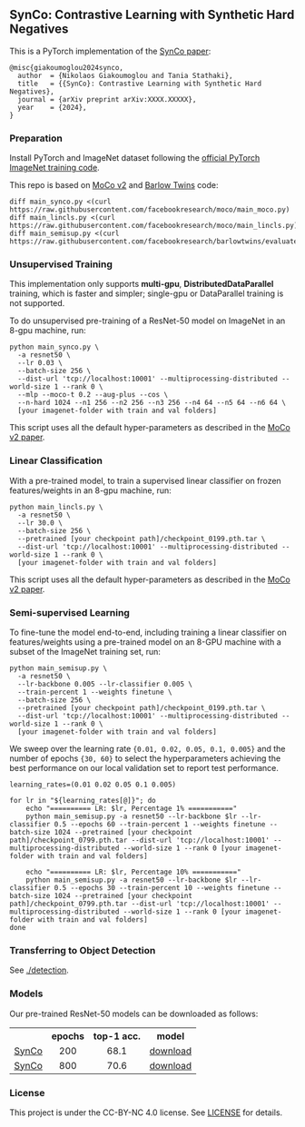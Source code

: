 ## SynCo: Contrastive Learning with Synthetic Hard Negatives

This is a PyTorch implementation of the [SynCo paper](https://arxiv.org/abs/XXXX.XXXXX):
```
@misc{giakoumoglou2024synco,
  author  = {Nikolaos Giakoumoglou and Tania Stathaki},
  title   = {{SynCo}: Contrastive Learning with Synthetic Hard Negatives},
  journal = {arXiv preprint arXiv:XXXX.XXXXX},
  year    = {2024},
}
```

### Preparation

Install PyTorch and ImageNet dataset following the [official PyTorch ImageNet training code](https://github.com/pytorch/examples/tree/master/imagenet).

This repo is based on [MoCo v2](https://github.com/facebookresearch/moco) and [Barlow Twins](https://github.com/facebookresearch/barlowtwins) code:
```
diff main_synco.py <(curl https://raw.githubusercontent.com/facebookresearch/moco/main_moco.py)
diff main_lincls.py <(curl https://raw.githubusercontent.com/facebookresearch/moco/main_lincls.py)
diff main_semisup.py <(curl https://raw.githubusercontent.com/facebookresearch/barlowtwins/evaluate.py)
```


### Unsupervised Training

This implementation only supports **multi-gpu**, **DistributedDataParallel** training, which is faster and simpler; single-gpu or DataParallel training is not supported.

To do unsupervised pre-training of a ResNet-50 model on ImageNet in an 8-gpu machine, run:
```
python main_synco.py \
  -a resnet50 \
  --lr 0.03 \
  --batch-size 256 \
  --dist-url 'tcp://localhost:10001' --multiprocessing-distributed --world-size 1 --rank 0 \
  --mlp --moco-t 0.2 --aug-plus --cos \
  --n-hard 1024 --n1 256 --n2 256 --n3 256 --n4 64 --n5 64 --n6 64 \
  [your imagenet-folder with train and val folders]
```

This script uses all the default hyper-parameters as described in the [MoCo v2 paper](https://arxiv.org/abs/1911.05722).

### Linear Classification

With a pre-trained model, to train a supervised linear classifier on frozen features/weights in an 8-gpu machine, run:
```
python main_lincls.py \
  -a resnet50 \
  --lr 30.0 \
  --batch-size 256 \
  --pretrained [your checkpoint path]/checkpoint_0199.pth.tar \
  --dist-url 'tcp://localhost:10001' --multiprocessing-distributed --world-size 1 --rank 0 \
  [your imagenet-folder with train and val folders]
```

This script uses all the default hyper-parameters as described in the [MoCo v2 paper](https://arxiv.org/abs/1911.05722).


### Semi-supervised Learning

To fine-tune the model end-to-end, including training a linear classifier on features/weights using a pre-trained model on an 8-GPU machine with a subset of the ImageNet training set, run:
```
python main_semisup.py \
  -a resnet50 \
  --lr-backbone 0.005 --lr-classifier 0.005 \
  --train-percent 1 --weights finetune \
  --batch-size 256 \
  --pretrained [your checkpoint path]/checkpoint_0199.pth.tar \
  --dist-url 'tcp://localhost:10001' --multiprocessing-distributed --world-size 1 --rank 0 \
  [your imagenet-folder with train and val folders]
```

We sweep over the learning rate `{0.01, 0.02, 0.05, 0.1, 0.005}` and the number of epochs `{30, 60}` to select the hyperparameters achieving the best performance on our local validation set to report test performance.

```
learning_rates=(0.01 0.02 0.05 0.1 0.005)

for lr in "${learning_rates[@]}"; do
    echo "========== LR: $lr, Percentage 1% ==========="
    python main_semisup.py -a resnet50 --lr-backbone $lr --lr-classifier 0.5 --epochs 60 --train-percent 1 --weights finetune --batch-size 1024 --pretrained [your checkpoint path]/checkpoint_0799.pth.tar --dist-url 'tcp://localhost:10001' --multiprocessing-distributed --world-size 1 --rank 0 [your imagenet-folder with train and val folders]
    
    echo "========== LR: $lr, Percentage 10% ==========="
    python main_semisup.py -a resnet50 --lr-backbone $lr --lr-classifier 0.5 --epochs 30 --train-percent 10 --weights finetune --batch-size 1024 --pretrained [your checkpoint path]/checkpoint_0799.pth.tar --dist-url 'tcp://localhost:10001' --multiprocessing-distributed --world-size 1 --rank 0 [your imagenet-folder with train and val folders]
done
```

### Transferring to Object Detection

See [./detection](detection).

### Models

Our pre-trained ResNet-50 models can be downloaded as follows:

<table>
<tbody>
<!-- START TABLE -->
<!-- TABLE HEADER -->
<th valign="bottom"></th>
<th valign="bottom">epochs</th>
<th valign="bottom">top-1 acc.</th>
<th valign="bottom">model</th>
<!-- TABLE BODY -->
<tr>
<td align="left"><a href="https://arxiv.org/abs/XXXX.XXXXX">SynCo</a></td>
<td align="center">200</td>
<td align="center">68.1</td>
<td align="center"><a href="https://drive.google.com/file/d/1sdc9Q5zIOdyEEL47pq9aJrCkrN6RVPOe/view?usp=drive_link">download</a></td>
</tr>
<tr>
<td align="left"><a href="https://arxiv.org/abs/XXXX.XXXXX">SynCo</a></td>
<td align="center">800</td>
<td align="center">70.6</td>
<td align="center"><a href="https://drive.google.com/file/d/1ZOoUmB6slrQxGRA9AdaCeIN3J-r6NaWI/view?usp=drive_link">download</a></td>
</tr>
</tbody>
</table>



### License

This project is under the CC-BY-NC 4.0 license. See [LICENSE](LICENSE) for details.
